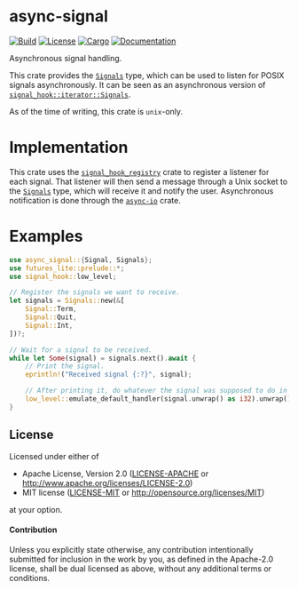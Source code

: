 # async-signal

[![Build](https://github.com/smol-rs/async-signal/workflows/Build%20and%20test/badge.svg)](
https://github.com/smol-rs/async-signal/actions)
[![License](https://img.shields.io/badge/license-Apache--2.0_OR_MIT-blue.svg)](
https://github.com/smol-rs/async-signal)
[![Cargo](https://img.shields.io/crates/v/async-signal.svg)](
https://crates.io/crates/async-signal)
[![Documentation](https://docs.rs/async-signal/badge.svg)](
https://docs.rs/async-signal)

Asynchronous signal handling.
 
This crate provides the [`Signals`] type, which can be used to listen for POSIX signals asynchronously. It can be seen as an asynchronous version of [`signal_hook::iterator::Signals`].
 
As of the time of writing, this crate is `unix`-only.

[`Signals`]: https://docs.rs/async-signal/latest/async_signal/struct.Signals.html
[`signal_hook::iterator::Signals`]: https://docs.rs/signal-hook/latest/signal_hook/iterator/struct.Signals.html

# Implementation

This crate uses the [`signal_hook_registry`] crate to register a listener for each signal. That listener will then send a message through a Unix socket to the [`Signals`] type, which will receive it and notify the user. Asynchronous notification is done through the [`async-io`] crate.


[`signal_hook_registry`]: https://crates.io/crates/signal-hook-registry
[`async-io`]: https://crates.io/crates/async-io

# Examples

```rust
use async_signal::{Signal, Signals};
use futures_lite::prelude::*;
use signal_hook::low_level;

// Register the signals we want to receive.
let signals = Signals::new(&[
    Signal::Term,
    Signal::Quit,
    Signal::Int,
])?;

// Wait for a signal to be received.
while let Some(signal) = signals.next().await {
    // Print the signal.
    eprintln!("Received signal {:?}", signal);

    // After printing it, do whatever the signal was supposed to do in the first place.
    low_level::emulate_default_handler(signal.unwrap() as i32).unwrap();
}
```

## License

Licensed under either of

 * Apache License, Version 2.0 ([LICENSE-APACHE](LICENSE-APACHE) or http://www.apache.org/licenses/LICENSE-2.0)
 * MIT license ([LICENSE-MIT](LICENSE-MIT) or http://opensource.org/licenses/MIT)

at your option.

#### Contribution

Unless you explicitly state otherwise, any contribution intentionally submitted
for inclusion in the work by you, as defined in the Apache-2.0 license, shall be
dual licensed as above, without any additional terms or conditions.
